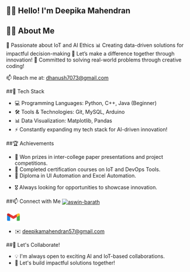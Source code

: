 ## 👩‍💻 Hello! I'm Deepika Mahendran


## 🧑‍💻 **About Me**  
🤖 Passionate about IoT and AI Ethics
📊 Creating data-driven solutions for impactful decision-making
🚀 Let’s make a difference together through innovation!
🔧 Committed to solving real-world problems through creative coding!


 


📫 Reach me at: dhanush7073@gmail.com


##🔧 Tech Stack
+ 💻 Programming Languages: Python, C++, Java (Beginner)
+ 🛠️ Tools & Technologies: Git, MySQL, Arduino
+ 📊 Data Visualization: Matplotlib, Pandas
+ ⚡ Constantly expanding my tech stack for AI-driven innovation!
  

##🏆 Achievements
+ 🥇 Won prizes in inter-college paper presentations and project competitions.
+ 📜 Completed certification courses on IoT and DevOps Tools.
+ 🏅 Diploma in UI Automation and Excel Automation.
- 🎖️ Always looking for opportunities to showcase innovation.

  
##📫 Connect with Me
<a href="https://www.linkedin.com/in/deepika-mahendran-89353b250/ target="><img align="center" src="https://raw.githubusercontent.com/rahuldkjain/github-profile-readme-generator/master/src/images/icons/Social/linked-in-alt.svg" alt="aswin-barath" height="30" width="40" /></a>
&nbsp;

<a href="deepikamahendran57@gmail.com" target="_blank"><img align="center" src="https://raw.githubusercontent.com/rahuldkjain/github-profile-readme-generator/master/src/images/icons/Social/gmail.svg" alt="aswin_barath_" height="30" width="40" /></a>
&nbsp;

+ ✉️ deepikamahendran57@gmail.com

  
##🎯 Let's Collaborate!
+ 💡 I'm always open to exciting AI and IoT-based collaborations.
+ 🌟 Let's build impactful solutions together!
